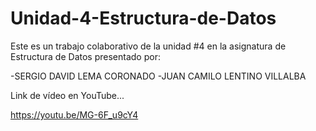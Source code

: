 # Unidad-4-Estructura-de-Datos
Este es un trabajo colaborativo de la unidad #4 en la asignatura de Estructura de Datos presentado por:

-SERGIO DAVID LEMA CORONADO
-JUAN CAMILO LENTINO VILLALBA

Link de vídeo en YouTube...

https://youtu.be/MG-6F_u9cY4
